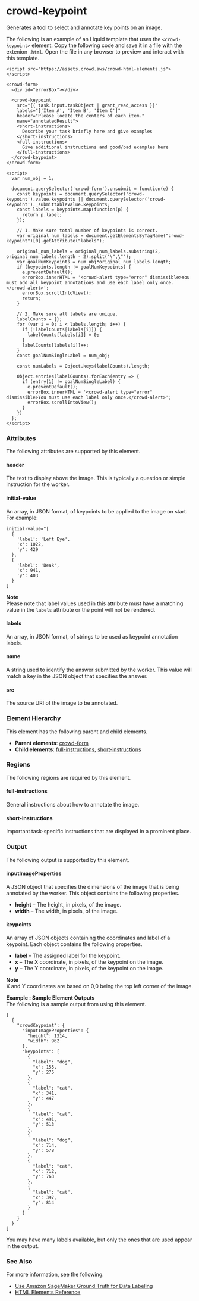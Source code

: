 # crowd\-keypoint<a name="sms-ui-template-crowd-keypoint"></a>

Generates a tool to select and annotate key points on an image\.

The following is an example of an Liquid template that uses the `<crowd-keypoint>` element\. Copy the following code and save it in a file with the extenion `.html`\. Open the file in any browser to preview and interact with this template\. 

```
<script src="https://assets.crowd.aws/crowd-html-elements.js"></script>

<crowd-form>
  <div id="errorBox"></div>
   
  <crowd-keypoint
    src="{{ task.input.taskObject | grant_read_access }}"
    labels="['Item A', 'Item B', 'Item C']"        
    header="Please locate the centers of each item."
    name="annotatedResult">
    <short-instructions>
      Describe your task briefly here and give examples
    </short-instructions>
    <full-instructions>
      Give additional instructions and good/bad examples here
    </full-instructions>   
  </crowd-keypoint>
</crowd-form>

<script>
  var num_obj = 1;

  document.querySelector('crowd-form').onsubmit = function(e) {
    const keypoints = document.querySelector('crowd-keypoint').value.keypoints || document.querySelector('crowd-keypoint')._submittableValue.keypoints;
    const labels = keypoints.map(function(p) {
      return p.label;
    });

    // 1. Make sure total number of keypoints is correct.
    var original_num_labels = document.getElementsByTagName("crowd-keypoint")[0].getAttribute("labels");

    original_num_labels = original_num_labels.substring(2, original_num_labels.length - 2).split("\",\"");
    var goalNumKeypoints = num_obj*original_num_labels.length;
    if (keypoints.length != goalNumKeypoints) {
      e.preventDefault();
      errorBox.innerHTML = '<crowd-alert type="error" dismissible>You must add all keypoint annotations and use each label only once.</crowd-alert>';
      errorBox.scrollIntoView();
      return;
    }

    // 2. Make sure all labels are unique.
    labelCounts = {};
    for (var i = 0; i < labels.length; i++) {
      if (!labelCounts[labels[i]]) {
        labelCounts[labels[i]] = 0;
      }
      labelCounts[labels[i]]++;
    }
    const goalNumSingleLabel = num_obj;

    const numLabels = Object.keys(labelCounts).length;

    Object.entries(labelCounts).forEach(entry => {
      if (entry[1] != goalNumSingleLabel) {
        e.preventDefault();
        errorBox.innerHTML = '<crowd-alert type="error" dismissible>You must use each label only once.</crowd-alert>';
        errorBox.scrollIntoView();
      }
    })
  };
</script>
```

### Attributes<a name="keypoint-attributes"></a>

The following attributes are supported by this element\.

#### header<a name="keypoint-attributes-header"></a>

The text to display above the image\. This is typically a question or simple instruction for the worker\.

#### initial\-value<a name="keypoint-attributes-initial"></a>

An array, in JSON format, of keypoints to be applied to the image on start\. For example:

```
initial-value="[
  {
    'label': 'Left Eye',
    'x': 1022,
    'y': 429
  },
  {
    'label': 'Beak',
    'x': 941,
    'y': 403
  }
]
```

**Note**  
Please note that label values used in this attribute must have a matching value in the `labels` attribute or the point will not be rendered\.

#### labels<a name="keypoint-attributes-labels"></a>

An array, in JSON format, of strings to be used as keypoint annotation labels\.

#### name<a name="keypoint-attributes-name"></a>

A string used to identify the answer submitted by the worker\. This value will match a key in the JSON object that specifies the answer\.

#### src<a name="keypoint-attributes-src"></a>

The source URI of the image to be annotated\.

### Element Hierarchy<a name="keypoint-element-hierarchy"></a>

This element has the following parent and child elements\.
+ **Parent elements**: [crowd\-form](sms-ui-template-crowd-form.md)
+ **Child elements**: [full\-instructions](#keypoint-regions-full-instructions), [short\-instructions](#keypoint-regions-short-instructions)

### Regions<a name="keypoint-regions"></a>

The following regions are required by this element\.

#### full\-instructions<a name="keypoint-regions-full-instructions"></a>

General instructions about how to annotate the image\.

#### short\-instructions<a name="keypoint-regions-short-instructions"></a>

Important task\-specific instructions that are displayed in a prominent place\.

### Output<a name="keypoint-output"></a>

The following output is supported by this element\.

#### inputImageProperties<a name="keypoint-output-inputImageProperties"></a>

A JSON object that specifies the dimensions of the image that is being annotated by the worker\. This object contains the following properties\.
+ **height** – The height, in pixels, of the image\.
+ **width** – The width, in pixels, of the image\.

#### keypoints<a name="keypoint-output-keypoints"></a>

An array of JSON objects containing the coordinates and label of a keypoint\. Each object contains the following properties\.
+ **label** – The assigned label for the keypoint\.
+ **x** – The X coordinate, in pixels, of the keypoint on the image\.
+ **y** – The Y coordinate, in pixels, of the keypoint on the image\.

**Note**  
X and Y coordinates are based on 0,0 being the top left corner of the image\.

**Example : Sample Element Outputs**  
The following is a sample output from using this element\.  

```
[
  {
    "crowdKeypoint": {
      "inputImageProperties": {
        "height": 1314,
        "width": 962
      },
      "keypoints": [
        {
          "label": "dog",
          "x": 155,
          "y": 275
        },
        {
          "label": "cat",
          "x": 341,
          "y": 447
        },
        {
          "label": "cat",
          "x": 491,
          "y": 513
        },
        {
          "label": "dog",
          "x": 714,
          "y": 578
        },
        {
          "label": "cat",
          "x": 712,
          "y": 763
        },
        {
          "label": "cat",
          "x": 397,
          "y": 814
        }
      ]
    }
  }
]
```
You may have many labels available, but only the ones that are used appear in the output\.

### See Also<a name="keypoint-see-also"></a>

For more information, see the following\.
+ [Use Amazon SageMaker Ground Truth for Data Labeling](sms.md)
+ [HTML Elements Reference](sms-ui-template-reference.md)